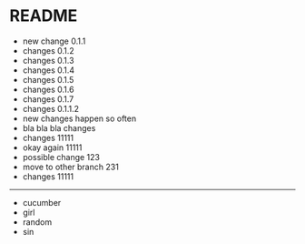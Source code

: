 # README

* new change 0.1.1
* changes 0.1.2
* changes 0.1.3
* changes 0.1.4
* changes 0.1.5
* changes 0.1.6
* changes 0.1.7
* changes 0.1.1.2
* new changes happen so often
* bla bla bla changes
* changes 11111
* okay again 11111
* possible change 123
* move to other branch 231
* changes 11111
------
* cucumber
* girl
* random
* sin